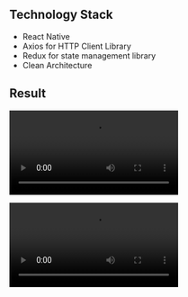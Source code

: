 ## Technology Stack
- React Native
- Axios for HTTP Client Library
- Redux for state management library
- Clean Architecture

## Result
![Video](/record/recording.webm)

<video src="/record/recording.webm" controls="controls" style="max-width: 730px;">[recording.webm](https://github.com/eslamandroid/moviereactapp/assets/26016179/fa91ce66-0b12-4061-9cbb-5d65d698977c)


